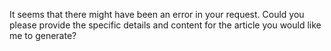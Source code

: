 It seems that there might have been an error in your request. Could you please provide the specific details and content for the article you would like me to generate?
